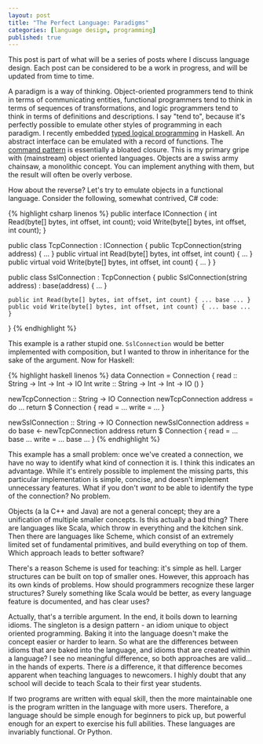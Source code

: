 ```yaml
---
layout: post
title: "The Perfect Language: Paradigms"
categories: [language design, programming]
published: true
---
```


This post is part of what will be a series of posts where I discuss language
design. Each post can be considered to be a work in progress, and will be
updated from time to time.

A paradigm is a way of thinking. Object-oriented programmers tend to think in
terms of communicating entities, functional programmers tend to think in terms
of sequences of transformations, and logic programmers tend to think in terms of
definitions and descriptions. I say "tend to", because it's perfectly possible
to emulate other styles of programming in each paradigm. I recently embedded
[typed logical programming][tlogic] in Haskell. An abstract interface can be
emulated with a record of functions. The [command pattern][command] is
essentially a bloated closure. This is my primary gripe with (mainstream) object
oriented languages. Objects are a swiss army chainsaw, a monolithic concept. You
can implement anything with them, but the result will often be overly verbose.

How about the reverse? Let's try to emulate objects in a functional language.
Consider the following, somewhat contrived, C# code:

{% highlight csharp linenos %}
public interface IConnection {
    int Read(byte[] bytes, int offset, int count);
    void Write(byte[] bytes, int offset, int count);
}

public class TcpConnection : IConnection {
    public TcpConnection(string address) { ... }
    public virtual int Read(byte[] bytes, int offset, int count) { ... }
    public virtual void Write(byte[] bytes, int offset, int count) { ... }
}

public class SslConnection : TcpConnection {
    public SslConnection(string address)
        : base(address) {
        ...
    }

    public int Read(byte[] bytes, int offset, int count) { ... base ... }
    public void Write(byte[] bytes, int offset, int count) { ... base ... }
}
{% endhighlight %}

This example is a rather stupid one. `SslConnection` would be better implemented
with composition, but I wanted to throw in inheritance for the sake of the
argument. Now for Haskell:

{% highlight haskell linenos %}
data Connection = Connection {
    read :: String -> Int -> Int -> IO Int
    write :: String -> Int -> Int -> IO ()
}

newTcpConnection :: String -> IO Connection
newTcpConnection address = do
    ...
    return $ Connection {
        read = ...
        write = ...
    }

newSslConnection :: String -> IO Connection
newSslConnection address = do
    base <- newTcpConnection address
    return $ Connection {
        read = ... base ...
        write = ... base ...
    }
{% endhighlight %}

This example has a small problem: once we've created a connection, we have no
way to identify what kind of connection it is. I think this indicates an
advantage. While it's entirely possible to implement the missing parts, this
particular implementation is simple, concise, and doesn't implement unnecessary
features. What if you don't _want_ to be able to identify the type of the
connection? No problem.

Objects (a la C++ and Java) are not a general concept; they are a unification of
multiple smaller concepts. Is this actually a bad thing? There are languages
like Scala, which throw in everything and the kitchen sink. Then there are
languages like Scheme, which consist of an extremely limited set of fundamental
primitives, and build everything on top of them. Which approach leads to better
software?

There's a reason Scheme is used for teaching: it's simple as hell. Larger
structures can be built on top of smaller ones. However, this approach has its
own kinds of problems. How should programmers recognize these larger structures?
Surely something like Scala would be better, as every language feature is
documented, and has clear uses?

Actually, that's a terrible argument. In the end, it boils down to learning
idioms. The singleton is a design pattern - an idiom unique to object oriented
programming. Baking it into the language doesn't make the concept easier or
harder to learn. So what are the differences between idioms that are baked into
the language, and idioms that are created within a language? I see no meaningful
difference, so both approaches are valid... in the hands of experts. There _is_
a difference, it that difference becomes apparent when teaching languages to
newcomers. I highly doubt that any school will decide to teach Scala to their
first year students.

If two programs are written with equal skill, then the more maintainable one is
the program written in the language with more users. Therefore, a language
should be simple enough for beginners to pick up, but powerful enough for an
expert to exercise his full abilities. These languages are invariably
functional. Or Python.

[tlogic]: https://github.com/YellPika/tlogic
[command]: http://en.wikipedia.org/wiki/Command_pattern
[aa]: http://en.wikipedia.org/wiki/Associative_array
